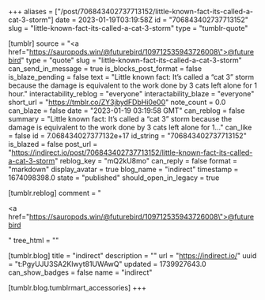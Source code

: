 +++
aliases = ["/post/706843402737713152/little-known-fact-its-called-a-cat-3-storm"]
date = 2023-01-19T03:19:58Z
id = "706843402737713152"
slug = "little-known-fact-its-called-a-cat-3-storm"
type = "tumblr-quote"

[tumblr]
source = "<a href=\"https://sauropods.win/@futurebird/109712535943726008\">@futurebird</a>"
type = "quote"
slug = "little-known-fact-its-called-a-cat-3-storm"
can_send_in_message = true
is_blocks_post_format = false
is_blaze_pending = false
text = "Little known fact: It’s called a “cat 3” storm because the damage is equivalent to the work done by 3 cats left alone for 1 hour."
interactability_reblog = "everyone"
interactability_blaze = "everyone"
short_url = "https://tmblr.co/ZY3jbydFDbHi0e00"
note_count = 0.0
can_blaze = false
date = "2023-01-19 03:19:58 GMT"
can_reblog = false
summary = "Little known fact: It’s called a “cat 3” storm because the damage is equivalent to the work done by 3 cats left alone for 1..."
can_like = false
id = 7.068434027377132e+17
id_string = "706843402737713152"
is_blazed = false
post_url = "https://indirect.io/post/706843402737713152/little-known-fact-its-called-a-cat-3-storm"
reblog_key = "mQ2kU8mo"
can_reply = false
format = "markdown"
display_avatar = true
blog_name = "indirect"
timestamp = 1674098398.0
state = "published"
should_open_in_legacy = true

[tumblr.reblog]
comment = "<p><a href=\"https://sauropods.win/@futurebird/109712535943726008\">@futurebird</a></p>"
tree_html = ""

[tumblr.blog]
title = "indirect"
description = ""
url = "https://indirect.io/"
uuid = "t:PgyUJU3SA2Klwyt81UWAwQ"
updated = 1739927643.0
can_show_badges = false
name = "indirect"

[tumblr.blog.tumblrmart_accessories]
+++
